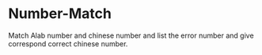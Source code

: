 # Number-Match
Match Alab number and chinese number and list the error number and give correspond correct chinese number.
